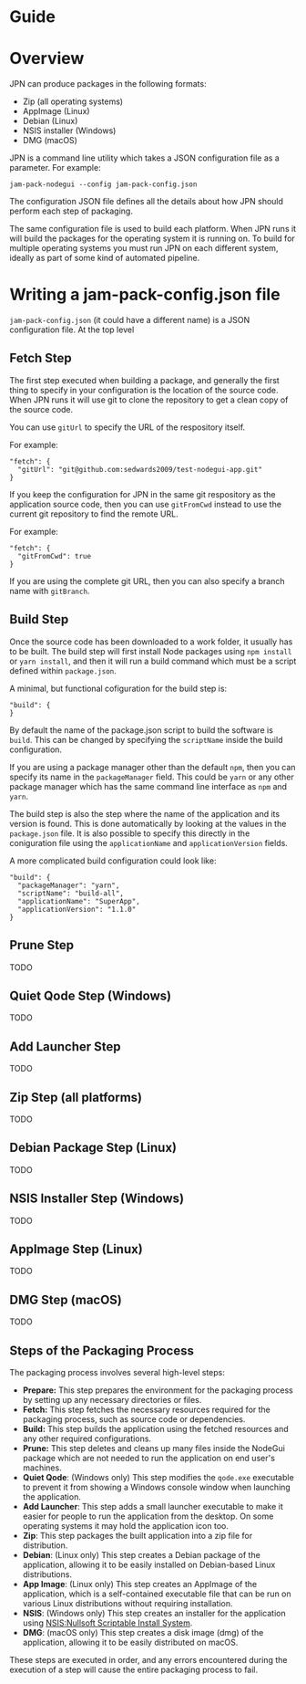 Guide
=====

# Overview

JPN can produce packages in the following formats:

* Zip (all operating systems)
* AppImage (Linux)
* Debian (Linux)
* NSIS installer (Windows)
* DMG (macOS)

JPN is a command line utility which takes a JSON configuration file as a parameter. For example:

`jam-pack-nodegui --config jam-pack-config.json`

The configuration JSON file defines all the details about how JPN should perform each step of packaging.

The same configuration file is used to build each platform. When JPN runs it will build the packages for the operating system it is running on. To build for multiple operating systems you must run JPN on each different system, ideally as part of some kind of automated pipeline.

# Writing a jam-pack-config.json file

`jam-pack-config.json` (it could have a different name) is a JSON configuration file. At the top level

## Fetch Step

The first step executed when building a package, and generally the first thing to specify in your configuration is the location of the source code. When JPN runs it will use git to clone the repository to get a clean copy of the source code.

You can use `gitUrl` to specify the URL of the respository itself.

For example:

    "fetch": {
      "gitUrl": "git@github.com:sedwards2009/test-nodegui-app.git"
    }

If you keep the configuration for JPN in the same git respository as the application source code, then you can use `gitFromCwd` instead to use the current git repository to find the remote URL.

For example:

    "fetch": {
      "gitFromCwd": true
    }

If you are using the complete git URL, then you can also specify a branch name with `gitBranch`.

## Build Step

Once the source code has been downloaded to a work folder, it usually has to be built. The build step will first install Node packages using `npm install` or `yarn install`, and then it will run a build command which must be a script defined within `package.json`.

A minimal, but functional cofiguration for the build step is:

    "build": {
    }

By default the name of the package.json script to build the software is `build`. This can be changed by specifying the `scriptName` inside the build configuration.

If you are using a package manager other than the default `npm`, then you can specify its name in the `packageManager` field. This could be `yarn` or any other package manager which has the same command line interface as `npm` and `yarn`.

The build step is also the step where the name of the application and its version is found. This is done automatically by looking at the values in the `package.json` file. It is also possible to specify this directly in the coniguration file using the `applicationName` and `applicationVersion` fields.

A more complicated build configuration could look like:

    "build": {
      "packageManager": "yarn",
      "scriptName": "build-all",
      "applicationName": "SuperApp",
      "applicationVersion": "1.1.0"
    }

## Prune Step

TODO

## Quiet Qode Step (Windows)

TODO

## Add Launcher Step

TODO

## Zip Step (all platforms)

TODO

## Debian Package Step (Linux)

TODO

## NSIS Installer Step (Windows)

TODO

## AppImage Step (Linux)

TODO

## DMG Step (macOS)

TODO


Steps of the Packaging Process
------------------------------

The packaging process involves several high-level steps:

* **Prepare:** This step prepares the environment for the packaging process by setting up any necessary directories or files.
* **Fetch:** This step fetches the necessary resources required for the packaging process, such as source code or dependencies.
* **Build:** This step builds the application using the fetched resources and any other required configurations.
* **Prune:** This step deletes and cleans up many files inside the NodeGui package which are not needed to run the application on end user's machines.
* **Quiet Qode**: (Windows only) This step modifies the `qode.exe` executable to prevent it from showing a Windows console window when launching the application.
* **Add Launcher**: This step adds a small launcher executable to make it easier for people to run the application from the desktop. On some operating systems it may hold the application icon too.
* **Zip**: This step packages the built application into a zip file for distribution.
* **Debian**: (Linux only) This step creates a Debian package of the application, allowing it to be easily installed on Debian-based Linux distributions.
* **App Image**: (Linux only) This step creates an AppImage of the application, which is a self-contained executable file that can be run on various Linux distributions without requiring installation.
* **NSIS**: (Windows only) This step creates an installer for the application using [NSIS:Nullsoft Scriptable Install System](https://sourceforge.net/projects/nsis/).
* **DMG**: (macOS only) This step creates a disk image (dmg) of the application, allowing it to be easily distributed on macOS.

These steps are executed in order, and any errors encountered during the execution of a step will cause the entire packaging process to fail.
